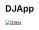 # DJApp

[![Gitter](https://badges.gitter.im/DJAppGitter/community.svg)](https://gitter.im/DJAppGitter/community?utm_source=badge&utm_medium=badge&utm_campaign=pr-badge&utm_content=badge)
